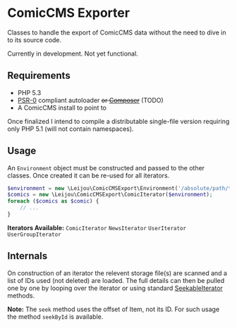 ComicCMS Exporter
=================
Classes to handle the export of ComicCMS data without the need to dive in to its source code.

Currently in development. Not yet functional.

Requirements
------------
- PHP 5.3
- [PSR-0](https://github.com/php-fig/fig-standards/blob/master/accepted/PSR-0.md) compliant
  autoloader ~~or [Composer](http://getcomposer.org/)~~ (TODO)
- A ComicCMS install to point to

Once finalized I intend to compile a distributable single-file version requiring only PHP 5.1 (will
not contain namespaces).

Usage
-----
An `Environment` object must be constructed and passed to the other classes. Once created it can
be re-used for all iterators.

```php
$environment = new \Leijou\ComicCMSExport\Environment('/absolute/path/to/comiccms');
$comics = new \Leijou\ComicCMSExport\ComicIterator($environment);
foreach ($comics as $comic) {
    // ...
}
```

**Iterators Available:** `ComicIterator` `NewsIterator` `UserIterator` `UserGroupIterator`

Internals
---------
On construction of an iterator the relevent storage file(s) are scanned and a list of IDs used (not
deleted) are loaded. The full details can then be pulled one by one by looping over the iterator or
using standard [SeekableIterator](http://php.net/class.seekableiterator.php) methods.

**Note:** The `seek` method uses the offset of Item, not its ID. For such usage the method
`seekById` is available.
